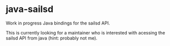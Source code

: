 # java-sailsd
Work in progress Java bindings for the sailsd API.

This is currently looking for a maintainer who is interested with acessing the sailsd API from java (hint: probably not me).

